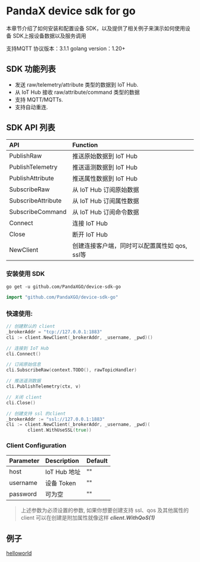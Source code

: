 # PandaX device sdk for go

本章节介绍了如何安装和配置设备 SDK，以及提供了相关例⼦来演示如何使⽤设备 SDK上报设备数据以及服务调⽤


⽀持MQTT 协议版本：3.1.1
golang version：1.20+

## SDK 功能列表


- 发送 raw/telemetry/attribute 类型的数据到 IoT Hub.
- 从 IoT Hub 接收 raw/attribute/command 类型的数据
- 支持 MQTT/MQTTs.
- 支持自动重连.


## SDK API 列表


|         API         | Function                                   |
| :------------------ | :----------------------------------------- |
| PublishRaw        | 推送原始数据到 IoT Hub |
| PublishTelemetry | 推送遥测数据到 IoT Hub|
| PublishAttribute  | 推送属性数据到 IoT Hub |
| SubscribeRaw   | 从 IoT Hub 订阅原始数据 |
| SubscribeAttribute   | 从 IoT Hub 订阅属性数据 |
| SubscribeCommand   | 从 IoT Hub 订阅命令数据 |
| Connect      | 连接 IoT Hub    |
| Close      | 断开 IoT Hub |
| NewClient      | 创建连接客户端，同时可以配置属性如 qos, ssl等|

### 安装使用 SDK

``` shell
go get -u github.com/PandaXGO/device-sdk-go
```

```go
import "github.com/PandaXGO/device-sdk-go"
```

### 快速使用:

```go
// 创建默认的 client
_brokerAddr = "tcp://127.0.0.1:1883"
cli := client.NewClient(_brokerAddr, _username, _pwd)()

// 连接到 IoT Hub
cli.Connect()

// 订阅原始信息
cli.SubscribeRaw(context.TODO(), rawTopicHandler)

// 推送遥测数据
cli.PublishTelemetry(ctx, v)

// 关闭 client
cli.Close()
```

```go
// 创建支持 ssl 的client
_brokerAddr := "ssl://127.0.0.1:1883"
cli := client.NewClient(_brokerAddr, _username, _pwd)(
        client.WithUseSSL(true))

```

### Client Configuration

|         Parameter   | Description        |           Default        |
| :------------------ | :------------------| :----------------------- |
|host |IoT Hub 地址| "" |
|username | 设备 Token | "" |
|password | 可为空 | "" |

> 上述参数为必须设置的参数, 如果你想要创建支持 ssl、qos 及其他属性的 client 可以在创建是附加属性就像这样 **_client.WithQoS(1)_**

## 例子
[helloworld](samples/helloworld.go)

